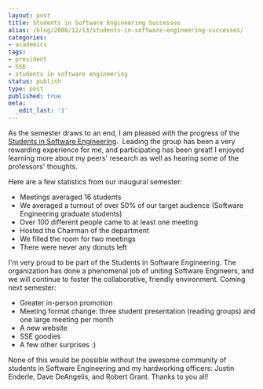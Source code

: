 ```yaml
---
layout: post
title: Students in Software Engineering Successes
alias: /blog/2008/12/13/students-in-software-engineering-successes/
categories:
- academics
tags:
- president
- SSE
- students in software engineering
status: publish
type: post
published: true
meta:
  _edit_last: '1'
---
```

As the semester draws to an end, I am pleased with the progress of the <a title="Students in Software Engineering" href="https://www.edge.utexas.edu/sse/" target="_blank">Students in Software Engineering</a>.  Leading the group has been a very rewarding experience for me, and participating has been great! I enjoyed learning more about my peers' research as well as hearing some of the professors' thoughts.

Here are a few statistics from our inaugural semester:

 * Meetings averaged 16 students
 * We averaged a turnout of over 50% of our target audience (Software Engineering graduate students)
 * Over 100 different people came to at least one meeting
 * Hosted the Chairman of the department
 * We filled the room for two meetings
 * There were never any donuts left

I'm very proud to be part of the Students in Software Engineering. The organization has done a phenomenal job of uniting Software Engineers, and we will continue to foster the collaborative, friendly environment. Coming next semester:

 * Greater in-person promotion
 * Meeting format change: three student presentation (reading groups) and one large meeting per month
 * A new website
 * SSE goodies
 * A few other surprises :)

None of this would be possible without the awesome community of students in Software Engineering and my hardworking officers: Justin Enderle, Dave DeAngelis, and Robert Grant. Thanks to you all!
